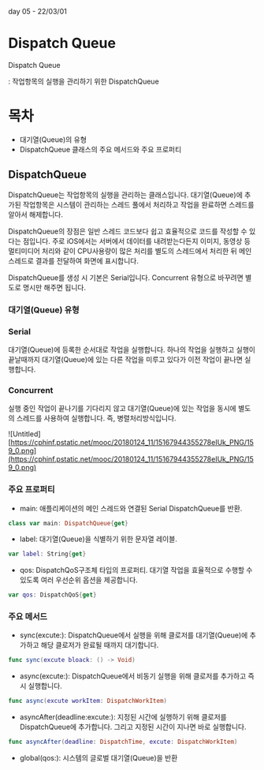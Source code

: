 day 05 - 22/03/01

# Dispatch Queue

Dispatch Queue

: 작업항목의 실행을 관리하기 위한 DispatchQueue

# 목차

- 대기열(Queue)의 유형
- DispatchQueue 클래스의 주요 메서드와 주요 프로퍼티

## DispatchQueue

DispatchQueue는 작업항목의 실행을 관리하는 클래스입니다. 대기열(Queue)에 추가된 작업항목은 시스템이 관리하는 스레드 풀에서 처리하고 작업을 완료하면 스레드를 알아서 해제합니다.

DispatchQueue의 장점은 일반 스레드 코드보다 쉽고 효율적으로 코드를 작성할 수 있다는 점입니다. 주로 iOS에서는 서버에서 데이터를 내려받는다든지 이미지, 동영상 등 멀티미디어 처리와 같이 CPU사용량이 많은 처리를 별도의 스레드에서 처리한 뒤 메인 스레드로 결과를 전달하여 화면에 표시합니다.

 DispatchQueue를 생성 시 기본은 Serial입니다. Concurrent 유형으로 바꾸려면 별도로 명시만 해주면 됩니다.

### 대기열(Queue) 유형

### Serial

대기열(Queue)에 등록한 순서대로 작업을 실행합니다. 하나의 작업을 실행하고 실행이 끝날때까지 대기열(Queue)에 있는 다른 작업을 미루고 있다가 이전 작업이 끝나면 실행합니다.

### Concurrent

실행 중인 작업이 끝나기를 기다리지 않고 대기열(Queue)에 있는 작업을 동시에 별도의 스레드를 사용하여 실행합니다. 즉, 병렬처리방식입니다.

![Untitled][https://cphinf.pstatic.net/mooc/20180124_11/15167944355278eIUk_PNG/159_0.png](https://cphinf.pstatic.net/mooc/20180124_11/15167944355278eIUk_PNG/159_0.png)

### 주요 프로퍼티

- main: 애플리케이션의 메인 스레드와 연결된 Serial DispatchQueue를 반환.

```swift
class var main: DispatchQueue{get}
```

- label: 대기열(Queue)을 식별하기 위한 문자열 레이블.

```swift
var label: String{get}
```

- qos: DispatchQoS구조체 타입의 프로퍼티. 대기열 작업을 효율적으로 수행할 수 있도록 여러 우선순위 옵션을 제공합니다.

```swift
var qos: DispatchQoS{get}
```

### 주요 메서드

- sync(excute:): DispatchQueue에서 실행을 위해 클로저를 대기열(Queue)에 추가하고 해당 클로저가 완료될 때까지 대기합니다.

```swift
func sync(excute bloack: () -> Void)
```

- async(excute:): DispatchQueue에서 비동기 실행을 위해 클로저를 추가하고 즉시 실행합니다.

```swift
func async(excute workItem: DispatchWorkItem)
```

- asyncAfter(deadline:excute:): 지정된 시간에 실행하기 위해 클로저를 DispatchQueue에 추가합니다. 그리고 지정된 시간이 지나면 바로 실행합니다.

```swift
func asyncAfter(deadline: DispatchTime, excute: DispatchWorkItem)
```

- global(qos:): 시스템의 글로벌 대기열(Queue)을 반환
